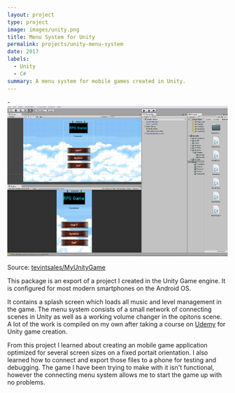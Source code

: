 ```yaml
---
layout: project
type: project
image: images/unity.png
title: Menu System for Unity
permalink: projects/unity-menu-system
date: 2017
labels:
  - Unity
  - C#
summary: A menu system for mobile games created in Unity. 
---
```


-<img class="" src="../images/menupic.png">

Source: <a href="https://github.com/tevintsales/MyUnityGame"><i class="large github icon "></i>tevintsales/MyUnityGame</a>

This package is an export of a project I created in the Unity Game engine. It is configured for most modern smartphones on the Android OS.

It contains a splash screen which loads all music and level management in the game. The menu system consists of a small network of connecting scenes in Unity as well as a working volume changer in the opitons scene. A lot of the work is compiled on my own after taking a course on [Udemy](https://www.udemy.com/unitycourse/) for Unity game creation.

From this project I learned about creating an mobile game application optimized for several screen sizes on a fixed portait orientation. I also learned how to connect and export those files to a phone for testing and debugging. The game I have been trying to make with it isn't functional, however the connecting menu system allows me to start the game up with no problems.
 
